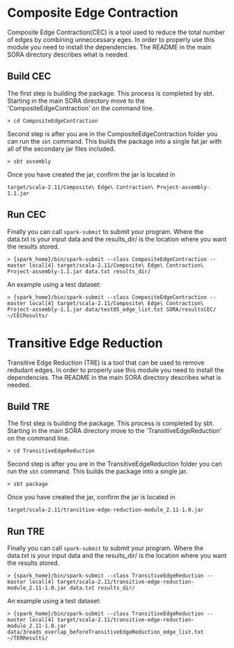 # Composite Edge Contraction

Composite Edge Contraction(CEC) is a tool used to reduce the total number of edges by combining unneccessary eges. In order to properly use this module you need to install the dependencies. The README in the main SORA directory describes what is needed.


## Build CEC
The first step is building the package. This process is completed by sbt. Starting in the main SORA directory move to the 'CompositeEdgeContraction' on the command line.
```
> cd CompositeEdgeContraction
```
Second step is after you are in the CompositeEdgeContraction folder you can run the ```sbt``` command. This builds the package into a single fat jar with all of the secondary jar files included. 
```
> sbt assembly
```
Once you have created the jar, confirm the jar is located in
```
target/scala-2.11/Composite\ Edge\ Contraction\ Project-assembly-1.1.jar
```
## Run CEC
Finally you can call ```spark-submit``` to submit your program. Where the data.txt is your input data and the results_dir/ is the location where you want the results stored.
```
> {spark_home}/bin/spark-submit --class CompositeEdgeContraction --master local[4] target/scala-2.11/Composite\ Edge\ Contraction\ Project-assembly-1.1.jar data.txt results_dir/
```

An example using a test dataset:
```
> {spark_home}/bin/spark-submit --class CompositeEdgeContraction --master local[4] target/scala-2.11/Composite\ Edge\ Contraction\ Project-assembly-1.1.jar data/test05_edge_list.txt SORA/resultsCEC/ ~/CECResults/
```

# Transitive Edge Reduction 

Transitive Edge Reduction (TRE) is a tool that can be used to remove redudant edges. In order to properly use this module you need to install the dependencies. The README in the main SORA directory describes what is needed.

## Build TRE
The first step is building the package. This process is completed by sbt. Starting in the main SORA directory move to the 'TransitiveEdgeReduction' on the command line.
```
> cd TransitiveEdgeReduction
```
Second step is after you are in the TransitiveEdgeReduction folder you can run the ```sbt``` command. This builds the package into a single jar. 
```
> sbt package
```
Once you have created the jar, confirm the jar is located in 
```
target/scala-2.11/transitive-edge-reduction-module_2.11-1.0.jar
```
## Run TRE
Finally you can call ```spark-submit``` to submit your program. Where the data.txt is your input data and the results_dir/ is the location where you want the results stored.
```
> {spark_home}/bin/spark-submit --class TransitiveEdgeReduction --master local[4] target/scala-2.11/transitive-edge-reduction-module_2.11-1.0.jar data.txt results_dir/
```

An example using a test dataset:
```
> {spark_home}/bin/spark-submit --class TransitiveEdgeReduction --master local[4] target/scala-2.11/transitive-edge-reduction-module_2.11-1.0.jar data/3reads_overlap_beforeTransitiveEdgeReduction_edge_list.txt ~/TERResults/
```
